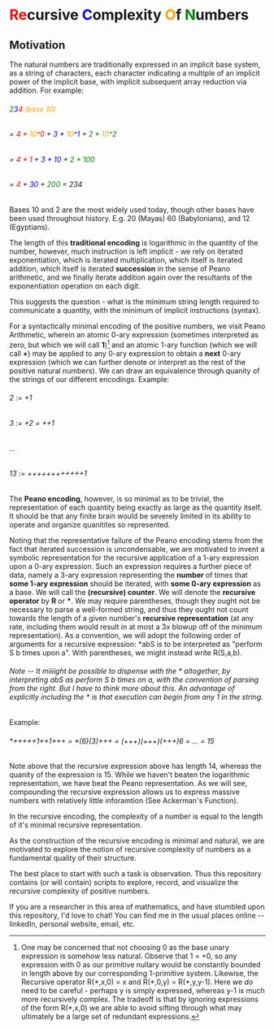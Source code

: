 # <span style="color:red;">R</span><span style="color:red;">e</span>cursive <span style="color:blue;">C</span>omplexity <span style="color:orange;">O</span>f <span style="color:green;">N</span>umbers

## Motivation

The natural numbers are traditionally expressed in an implicit base system, as a string of characters, each character indicating a multiple of an implicit power of the implicit base, with implicit subsequent array reduction via addition. For example:

###### <span style="color:green;">2</span><span style="color:blue;">3</span><span style="color:red;">4</span> <span style="color:orange;">(base 10)
###### = <span style="color:red;">4 * <span style="color:orange;">10</span>^0</span> + <span style="color:blue;">3 * <span style="color:orange;">10</span>^1</span> + <span style="color:green;">2 * <span style="color:orange;">10</span>^2</span> 
###### = <span style="color:red;">4 * 1</span> + <span style="color:blue;">3 * 10</span> + <span style="color:green;">2 * 100</span>
###### = <span style="color:red;">4</span> + <span style="color:blue;">30</span> + <span style="color:green;">200</span> = 234

Bases 10 and 2 are the most widely used today, though other bases have been used throughout history. E.g. 20 (Mayas) 60 (Babylonians), and 12 (Egyptians).

The length of this <b>traditional encoding</b> is logarithmic in the quantity of the number, however, much instruction is left implicit - we rely on iterated exponentiation, which is iterated multiplication, which itself is iterated addition, which itself is iterated <b>succession</b> in the sense of Peano arithmetic, and we finally iterate addition again over the resultants of the exponentiation operation on each digit.

This suggests the question - what is the minimum string length required to communicate a quantity, with the minimum of implicit instructions (syntax).

For a syntactically minimal encoding of the positive numbers, we visit Peano Arithmetic, wherein an atomic 0-ary expression (sometimes interpreted as zero, but which we will call <b>1</b>)[^1] and an atomic 1-ary function (which we will call <b>+</b>) may be applied to any 0-ary expression to obtain a <b>next</b> 0-ary expression (which we can further denote or interpret as the rest of the positive natural numbers). We can draw an equivalence through quanity of the strings of our different encodings. Example:

[^1]: One may be concerned that not choosing 0 as the base unary expression is somehow less natural. Observe that 1 = +0, so any expression with 0 as our primitive nullary would be constantly bounded in length above by our corresponding 1-primitive system. Likewise, the Recursive operator R(\*,x,0) = x and R(\*,0,y) = R(\*,y,y-1). Here we <em>do</em> need to be careful - perhaps y is simply expressed, whereas y-1 is much more recursively complex. The tradeoff is that by ignoring expressions of the form R(\*,x,0) we are able to avoid sifting through what may ultimately be a large set of redundant expressions. 

###### 2 := +1
###### 3 := +2 = ++1
###### ...
###### 13 := ++++++++++++1

The <b>Peano encoding</b>, however, is so minimal as to be trivial, the representation of each quantity being exactly as large as the quantity itself. It should be that any finite brain would be severely limited in its ability to operate and organize quanitites so represented.

Noting that the representative failure of the Peano encoding stems from the fact that iterated succession is uncondensable, we are motivated to invent a symbolic representation for the recursive application of a 1-ary expression upon a 0-ary expression. Such an expression requires a further piece of data, namely a 3-ary expression representing the <b>number</b> of times that <b>some 1-ary expression</b> should be iterated, with <b>some 0-ary expression</b> as a base. We will call the <b>(recursive) counter</b>. We will denote the <b>recursive operator</b> by <b>R</b> or <b>*</b>. We may require parentheses, though they ought not be necessary to parse a well-formed string, and thus they ought not count towards the length of a given number's <b>recursive representation</b> (at any rate, including them would result in at most a 3x blowup off of the minimum representation). As a convention, we will adopt the following order of arguments for a recursive expression: *abS is to be interpreted as "perform S b times upon a". With parentheses, we might instead write R(S,a,b).

###### Note -- It miiiight be possible to dispense with the * altogether, by interpreting abS as perform S b times on a, with the convention of parsing from the right. But I have to think more about this. An advantage of explicitly including the * is that execution can begin from any 1 in the string.

Example:
###### *+++++1++1+++ = *(6)(3)+++ = (+++)(+++)(+++)6 = ... = 15

Note above that the recursive expression above has length 14, whereas the quanity of the expression is 15. While we haven't beaten the logarithmic representation, we have beat the Peano representation. As we will see, compounding the recursive expression allows us to express massive numbers with relatively little inforamtion (See Ackerman's Function).

In the recursive encoding, the complexity of a number is equal to the length of it's minimal recursive representation.

As the construction of the recursive encoding is minimal and natural, we are motivated to explore the notion of recursive complexity of numbers as a fundamental quality of their structure.

The best place to start with such a task is observation. Thus this repository contains (or will contain) scripts to explore, record, and visualize the recursive complexity of positive numbers.

If you are a researcher in this area of mathematics, and have stumbled upon this repository, I'd love to chat! You can find me in the usual places online -- linkedIn, personal website, email, etc.